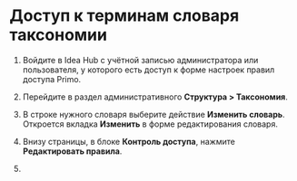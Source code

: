 # Доступ к терминам словаря таксономии

1. Войдите в Idea Hub с учётной записью администратора или пользователя, у которого есть доступ к форме настроек правил доступа Primo.
1. Перейдите в раздел административного **Структура > Таксономия**.
1. В строке нужного словаря выберите действие **Изменить словарь**. Откроется вкладка **Изменить** в форме редактирования словаря.



1. Внизу страницы, в блоке **Контроль доступа**, нажмите **Редактировать правила**.
1. 
